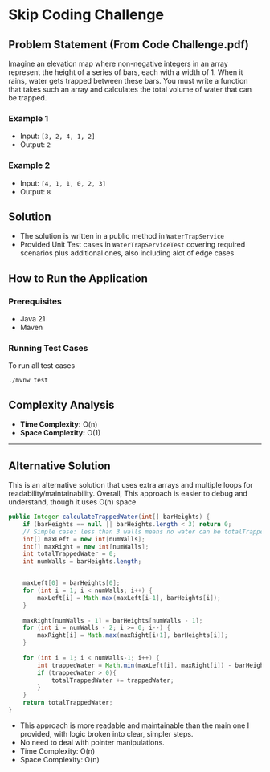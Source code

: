 # Skip Coding Challenge


## Problem Statement (From Code Challenge.pdf)

Imagine an elevation map where non-negative integers in an array represent the height of a
series of bars, each with a width of 1. When it rains, water gets trapped between these bars.
You must write a function that takes such an array and calculates the total volume of water that
can be trapped.

### Example 1
- Input: `[3, 2, 4, 1, 2]`
- Output: `2`

### Example 2
- Input: `[4, 1, 1, 0, 2, 3]`
- Output: `8`

## Solution
- The solution is written in a public method in `WaterTrapService`
- Provided Unit Test cases in `WaterTrapServiceTest` covering required scenarios plus additional ones, also including alot of edge cases

## How to Run the Application

### Prerequisites
- Java 21
- Maven

### Running Test Cases

To run all test cases
```shell
./mvnw test
```

## Complexity Analysis
- **Time Complexity:** O(n)
- **Space Complexity:** O(1)

------------

## Alternative Solution

This is an alternative solution that uses extra arrays and multiple loops for readability/maintainability. Overall, This approach is easier to debug and understand, though it uses O(n) space

```java
public Integer calculateTrappedWater(int[] barHeights) {
    if (barHeights == null || barHeights.length < 3) return 0;
    // Simple case: less than 3 walls means no water can be totalTrappedWater
    int[] maxLeft = new int[numWalls];
    int[] maxRight = new int[numWalls];
    int totalTrappedWater = 0;
    int numWalls = barHeights.length;


    maxLeft[0] = barHeights[0];
    for (int i = 1; i < numWalls; i++) {
        maxLeft[i] = Math.max(maxLeft[i-1], barHeights[i]);
    }
    
    maxRight[numWalls - 1] = barHeights[numWalls - 1];
    for (int i = numWalls - 2; i >= 0; i--) {
        maxRight[i] = Math.max(maxRight[i+1], barHeights[i]);
    }
    
    for (int i = 1; i < numWalls-1; i++) {
        int trappedWater = Math.min(maxLeft[i], maxRight[i]) - barHeights[i];
        if (trappedWater > 0){
            totalTrappedWater += trappedWater;
        }
    }
    return totalTrappedWater;
}
```

- This approach is more readable and maintainable than the main one I provided, with logic broken into clear, simpler steps.
- No need to deal with pointer manipulations.
- Time Complexity: O(n)
- Space Complexity: O(n)
